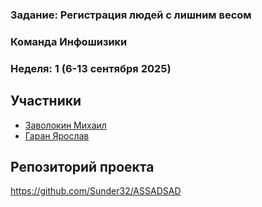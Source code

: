 ### Задание: Регистрация людей с лишним весом 

### Команда Инфошизики
### Неделя: 1 (6-13 сентября 2025)

## Участники
- [Заволокин Михаил](https://github.com/Sunder32) 
- [Гаран Ярослав](https://github.com/участник2)

## Репозиторий проекта
https://github.com/Sunder32/ASSADSAD